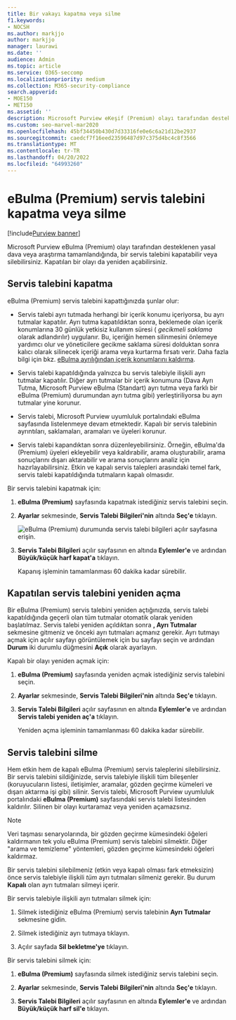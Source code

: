 ```yaml
---
title: Bir vakayı kapatma veya silme
f1.keywords:
- NOCSH
ms.author: markjjo
author: markjjo
manager: laurawi
ms.date: ''
audience: Admin
ms.topic: article
ms.service: O365-seccomp
ms.localizationpriority: medium
ms.collection: M365-security-compliance
search.appverid:
- MOE150
- MET150
ms.assetid: ''
description: Microsoft Purview eKeşif (Premium) olayı tarafından desteklenen bir araştırma veya yasal olay kapatıldığında veya silindiğinde ne olacağını öğrenin.
ms.custom: seo-marvel-mar2020
ms.openlocfilehash: 45bf34450b430d7d33316fe0e6c6a21d12be2937
ms.sourcegitcommit: caedcf7f16eed23596487d97c375d4bc4c8f3566
ms.translationtype: MT
ms.contentlocale: tr-TR
ms.lasthandoff: 04/20/2022
ms.locfileid: "64993260"
---
```

# <a name="close-or-delete-an-ediscovery-premium-case"></a>eBulma (Premium) servis talebini kapatma veya silme

[!include[Purview banner](../includes/purview-rebrand-banner.md)]

Microsoft Purview eBulma (Premium) olayı tarafından desteklenen yasal dava veya araştırma tamamlandığında, bir servis talebini kapatabilir veya silebilirsiniz. Kapatılan bir olayı da yeniden açabilirsiniz.

## <a name="close-a-case"></a>Servis talebini kapatma

eBulma (Premium) servis talebini kapattığınızda şunlar olur:

- Servis talebi ayrı tutmada herhangi bir içerik konumu içeriyorsa, bu ayrı tutmalar kapatılır. Ayrı tutma kapatıldıktan sonra, beklemede olan içerik konumlarına 30 günlük yetkisiz kullanım süresi ( *gecikmeli saklama* olarak adlandırılır) uygulanır. Bu, içeriğin hemen silinmesini önlemeye yardımcı olur ve yöneticilere gecikme saklama süresi dolduktan sonra kalıcı olarak silinecek içeriği arama veya kurtarma fırsatı verir. Daha fazla bilgi için bkz. [eBulma ayrılığından içerik konumlarını kaldırma](create-ediscovery-holds.md#removing-content-locations-from-an-ediscovery-hold).

- Servis talebi kapatıldığında yalnızca bu servis talebiyle ilişkili ayrı tutmalar kapatılır. Diğer ayrı tutmalar bir içerik konumuna (Dava Ayrı Tutma, Microsoft Purview eBulma (Standart) ayrı tutma veya farklı bir eBulma (Premium) durumundan ayrı tutma gibi) yerleştiriliyorsa bu ayrı tutmalar yine korunur.

- Servis talebi, Microsoft Purview uyumluluk portalındaki eBulma sayfasında listelenmeye devam etmektedir. Kapalı bir servis talebinin ayrıntıları, saklamaları, aramaları ve üyeleri korunur.

- Servis talebi kapandıktan sonra düzenleyebilirsiniz. Örneğin, eBulma'da (Premium) üyeleri ekleyebilir veya kaldırabilir, arama oluşturabilir, arama sonuçlarını dışarı aktarabilir ve arama sonuçlarını analiz için hazırlayabilirsiniz. Etkin ve kapalı servis talepleri arasındaki temel fark, servis talebi kapatıldığında tutmaların kapalı olmasıdır.

Bir servis talebini kapatmak için:

1. **eBulma (Premium)** sayfasında kapatmak istediğiniz servis talebini seçin.

2. **Ayarlar** sekmesinde, **Servis Talebi Bilgileri'nin** altında **Seç'e** tıklayın.

   ![eBulma (Premium) durumunda servis talebi bilgileri açılır sayfasına erişin.](..\media\AeDSelectCaseInformation.png) 

3. **Servis Talebi Bilgileri** açılır sayfasının en altında **Eylemler'e** ve ardından **Büyük/küçük harf kapat'a** tıklayın.

   Kapanış işleminin tamamlanması 60 dakika kadar sürebilir.

## <a name="reopen-a-closed-case"></a>Kapatılan servis talebini yeniden açma

Bir eBulma (Premium) servis talebini yeniden açtığınızda, servis talebi kapatıldığında geçerli olan tüm tutmalar otomatik olarak yeniden başlatılmaz. Servis talebi yeniden açıldıktan sonra **, Ayrı Tutmalar** sekmesine gitmeniz ve önceki ayrı tutmaları açmanız gerekir. Ayrı tutmayı açmak için açılır sayfayı görüntülemek için bu sayfayı seçin ve ardından **Durum** iki durumlu düğmesini **Açık** olarak ayarlayın.

Kapalı bir olayı yeniden açmak için:

1. **eBulma (Premium)** sayfasında yeniden açmak istediğiniz servis talebini seçin.

2. **Ayarlar** sekmesinde, **Servis Talebi Bilgileri'nin** altında **Seç'e** tıklayın.

3. **Servis Talebi Bilgileri** açılır sayfasının en altında **Eylemler'e** ve ardından **Servis talebi yeniden aç'a** tıklayın.

   Yeniden açma işleminin tamamlanması 60 dakika kadar sürebilir.

## <a name="delete-a-case"></a>Servis talebini silme

Hem etkin hem de kapalı eBulma (Premium) servis taleplerini silebilirsiniz. Bir servis talebini sildiğinizde, servis talebiyle ilişkili tüm bileşenler (koruyucuların listesi, iletişimler, aramalar, gözden geçirme kümeleri ve dışarı aktarma işi gibi) silinir. Servis talebi, Microsoft Purview uyumluluk portalındaki **eBulma (Premium)** sayfasındaki servis talebi listesinden kaldırılır. Silinen bir olayı kurtaramaz veya yeniden açamazsınız.

> [!NOTE]
> Veri taşması senaryolarında, bir gözden geçirme kümesindeki öğeleri kaldırmanın tek yolu eBulma (Premium) servis talebini silmektir. Diğer "arama ve temizleme" yöntemleri, gözden geçirme kümesindeki öğeleri kaldırmaz.

Bir servis talebini silebilmeniz (etkin veya kapalı olması fark etmeksizin) önce servis talebiyle ilişkili *tüm* ayrı tutmaları silmeniz gerekir. Bu durum **Kapalı** olan ayrı tutmaları silmeyi içerir.

Bir servis talebiyle ilişkili ayrı tutmaları silmek için:

1. Silmek istediğiniz eBulma (Premium) servis talebinin **Ayrı Tutmalar** sekmesine gidin.

2. Silmek istediğiniz ayrı tutmaya tıklayın.

3. Açılır sayfada **Sil bekletme'ye** tıklayın.

Bir servis talebini silmek için:

1. **eBulma (Premium)** sayfasında silmek istediğiniz servis talebini seçin.

2. **Ayarlar** sekmesinde, **Servis Talebi Bilgileri'nin** altında **Seç'e** tıklayın.

3. **Servis Talebi Bilgileri** açılır sayfasının en altında **Eylemler'e** ve ardından **Büyük/küçük harf sil'e** tıklayın.

